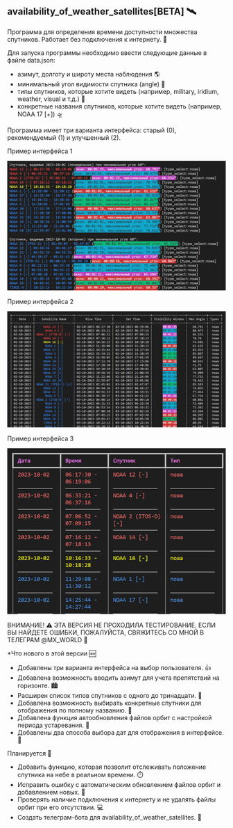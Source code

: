 
availability_of_weather_satellites[BETA] 🛰️
---
Программа для определения времени доступности множества спутников. 
Работает без подключения к интернету. 📡

Для запуска программы необходимо ввести следующие данные в файле data.json:

- азимут, долготу и широту места наблюдения 🌎
- минимальный угол видимости спутника (angle) 🔭
- типы спутников, которые хотите видеть (например, military, iridium, weather, visual и т.д.) 🚀
- конкретные названия спутников, которые хотите видеть (например, NOAA 17 [+]) 🛸

Программа имеет три варианта интерфейса: старый (0), рекомендуемый (1) и улучшенный (2).

Пример интерфейса 1

![Image](https://github.com/MaxKUlish1/availability_of_weather_satellites/raw/main/1_interf.png)

Пример интерфейса 2

![Image](https://github.com/MaxKUlish1/availability_of_weather_satellites/raw/main/2_interf.png)

Пример интерфейса 3

![Image](https://github.com/MaxKUlish1/availability_of_weather_satellites/raw/main/3_interf.png)

ВНИМАНИЕ! ⚠️
ЭТА ВЕРСИЯ НЕ ПРОХОДИЛА ТЕСТИРОВАНИЕ. ЕСЛИ ВЫ НАЙДЕТЕ ОШИБКИ, ПОЖАЛУЙСТА, СВЯЖИТЕСЬ СО МНОЙ В ТЕЛЕГРАМ @MX_WORLD 📲

*Что нового в этой версии 🆕

- Добавлены три варианта интерфейса на выбор пользователя. 👍
- Добавлена возможность вводить азимут для учета препятствий на горизонте. 🏙️
- Расширен список типов спутников с одного до тринадцати. 🌟
- Добавлена возможность выбирать конкретные спутники для отображения по полному названию. 🔎
- Добавлена функция автообновления файлов орбит с настройкой периода устаревания. 🔄
- Добавлены два способа выбора дат для отображения в интерфейсе. 📅

Планируется 📝

- Добавить функцию, которая позволит отслеживать положение спутника на небе в реальном времени. ⏱️
- Исправить ошибку с автоматическим обновлением файлов орбит и добавлением новых. 🐛
- Проверять наличие подключения к интернету и не удалять файлы орбит при его отсутствии. 💻
- Создать телеграм-бота для availability_of_weather_satellites. 🤖
